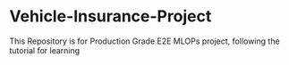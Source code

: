 # Vehicle-Insurance-Project
This Repository is for Production Grade E2E MLOPs project, following the tutorial for learning
